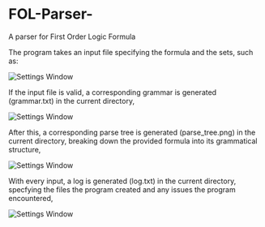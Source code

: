 # FOL-Parser-
A parser for First Order Logic Formula 

The program takes an input file specifying the formula and the sets, such as:

![Settings Window](https://user-images.githubusercontent.com/56607084/77767492-11111380-7039-11ea-93f1-74dee638c463.png)



If the input file is valid, a corresponding grammar is generated (grammar.txt) in the current directory, 

![Settings Window](https://user-images.githubusercontent.com/56607084/77767486-0eaeb980-7039-11ea-84dc-6e0e7e3d8364.png)



After this, a corresponding parse tree is generated (parse_tree.png) in the current directory, breaking down the provided formula into its grammatical structure,  

![Settings Window](https://user-images.githubusercontent.com/56607084/77767490-10787d00-7039-11ea-94df-12e67ae61050.png)



With every input, a log is generated (log.txt) in the current directory, specfying the files the program created and any issues the program encountered,

![Settings Window](https://user-images.githubusercontent.com/56607084/77767489-0fdfe680-7039-11ea-987c-dfcdd47140b6.png)






